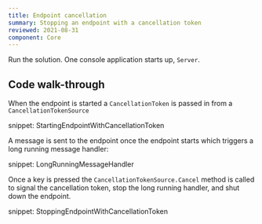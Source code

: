 ```yaml
---
title: Endpoint cancellation
summary: Stopping an endpoint with a cancellation token
reviewed: 2021-08-31
component: Core
---
```



Run the solution. One console application starts up, `Server`.


## Code walk-through

When the endpoint is started a `CancellationToken` is passed in from a `CancellationTokenSource`

snippet: StartingEndpointWithCancellationToken

A message is sent to the endpoint once the endpoint starts which triggers a long running message handler:

snippet: LongRunningMessageHandler

Once a key is pressed the `CancellationTokenSource.Cancel` method is called to signal the cancellation token, stop the long running handler, and shut down the endpoint.

snippet: StoppingEndpointWithCancellationToken